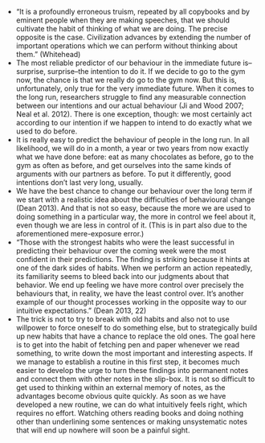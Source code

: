 - “It is a profoundly erroneous truism, repeated by all copybooks and by eminent people when they are making speeches, that we should cultivate the habit of thinking of what we are doing. The precise opposite is the case. Civilization advances by extending the number of important operations which we can perform without thinking about them.” (Whitehead) 
- The most reliable predictor of our behaviour in the immediate future is–surprise, surprise–the intention to do it. If we decide to go to the gym now, the chance is that we really do go to the gym now. But this is, unfortunately, only true for the very immediate future. When it comes to the long run, researchers struggle to find any measurable connection between our intentions and our actual behaviour (Ji and Wood 2007; Neal et al. 2012). There is one exception, though: we most certainly act according to our intention if we happen to intend to do exactly what we used to do before.
- It is really easy to predict the behaviour of people in the long run. In all likelihood, we will do in a month, a year or two years from now exactly what we have done before: eat as many chocolates as before, go to the gym as often as before, and get ourselves into the same kinds of arguments with our partners as before. To put it differently, good intentions don’t last very long, usually.
- We have the best chance to change our behaviour over the long term if we start with a realistic idea about the difficulties of behavioural change (Dean 2013). And that is not so easy, because the more we are used to doing something in a particular way, the more in control we feel about it, even though we are less in control of it. (This is in part also due to the aforementioned mere-exposure error.)
- “Those with the strongest habits who were the least successful in predicting their behaviour over the coming week were the most confident in their predictions. The finding is striking because it hints at one of the dark sides of habits. When we perform an action repeatedly, its familiarity seems to bleed back into our judgments about that behavior. We end up feeling we have more control over precisely the behaviours that, in reality, we have the least control over. It’s another example of our thought processes working in the opposite way to our intuitive expectations.” (Dean 2013, 22)
- The trick is not to try to break with old habits and also not to use willpower to force oneself to do something else, but to strategically build up new habits that have a chance to replace the old ones. The goal here is to get into the habit of fetching pen and paper whenever we read something, to write down the most important and interesting aspects. If we manage to establish a routine in this first step, it becomes much easier to develop the urge to turn these findings into permanent notes and connect them with other notes in the slip-box. It is not so difficult to get used to thinking within an external memory of notes, as the advantages become obvious quite quickly. As soon as we have developed a new routine, we can do what intuitively feels right, which requires no effort. Watching others reading books and doing nothing other than underlining some sentences or making unsystematic notes that will end up nowhere will soon be a painful sight.
